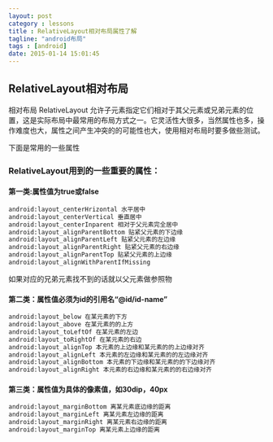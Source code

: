 ```yaml
---
layout: post
category : lessons
title : RelativeLayout相对布局属性了解
tagline: "android布局"
tags : [android]
date: 2015-01-14 15:01:45
---
```



## RelativeLayout相对布局

相对布局 RelativeLayout 允许子元素指定它们相对于其父元素或兄弟元素的位置，这是实际布局中最常用的布局方式之一。它灵活性大很多，当然属性也多，操作难度也大，属性之间产生冲突的的可能性也大，使用相对布局时要多做些测试。

下面是常用的一些属性

### RelativeLayout用到的一些重要的属性：

#### 第一类:属性值为true或false    
```xml
android:layout_centerHrizontal 水平居中    
android:layout_centerVertical 垂直居中  
android:layout_centerInparent 相对于父元素完全居中  
android:layout_alignParentBottom 贴紧父元素的下边缘  
android:layout_alignParentLeft 贴紧父元素的左边缘  
android:layout_alignParentRight 贴紧父元素的右边缘  
android:layout_alignParentTop 贴紧父元素的上边缘  
android:layout_alignWithParentIfMissing    
```
如果对应的兄弟元素找不到的话就以父元素做参照物  

#### 第二类：属性值必须为id的引用名“@id/id-name”  
```xml
android:layout_below 在某元素的下方  
android:layout_above 在某元素的的上方  
android:layout_toLeftOf 在某元素的左边  
android:layout_toRightOf 在某元素的右边  
android:layout_alignTop 本元素的上边缘和某元素的的上边缘对齐  
android:layout_alignLeft 本元素的左边缘和某元素的的左边缘对齐  
android:layout_alignBottom 本元素的下边缘和某元素的的下边缘对齐  
android:layout_alignRight 本元素的右边缘和某元素的的右边缘对齐  
```

#### 第三类：属性值为具体的像素值，如30dip，40px  
```xml
android:layout_marginBottom 离某元素底边缘的距离  
android:layout_marginLeft 离某元素左边缘的距离  
android:layout_marginRight 离某元素右边缘的距离  
android:layout_marginTop 离某元素上边缘的距离  
```







